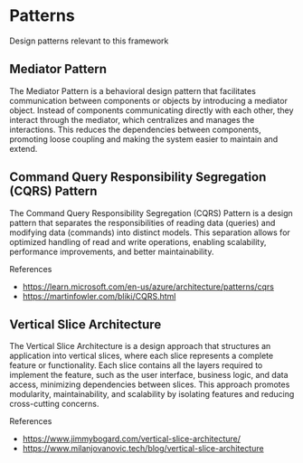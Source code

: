 # Patterns

Design patterns relevant to this framework

## Mediator Pattern

The Mediator Pattern is a behavioral design pattern that facilitates communication between components or objects by introducing a mediator object. Instead of components communicating directly with each other, they interact through the mediator, which centralizes and manages the interactions. This reduces the dependencies between components, promoting loose coupling and making the system easier to maintain and extend.

## Command Query Responsibility Segregation (CQRS) Pattern

The Command Query Responsibility Segregation (CQRS) Pattern is a design pattern that separates the responsibilities of reading data (queries) and modifying data (commands) into distinct models. This separation allows for optimized handling of read and write operations, enabling scalability, performance improvements, and better maintainability.


References

- <https://learn.microsoft.com/en-us/azure/architecture/patterns/cqrs>
- <https://martinfowler.com/bliki/CQRS.html>

## Vertical Slice Architecture

The Vertical Slice Architecture is a design approach that structures an application into vertical slices, where each slice represents a complete feature or functionality. Each slice contains all the layers required to implement the feature, such as the user interface, business logic, and data access, minimizing dependencies between slices. This approach promotes modularity, maintainability, and scalability by isolating features and reducing cross-cutting concerns.

References

- <https://www.jimmybogard.com/vertical-slice-architecture/>
- <https://www.milanjovanovic.tech/blog/vertical-slice-architecture>
